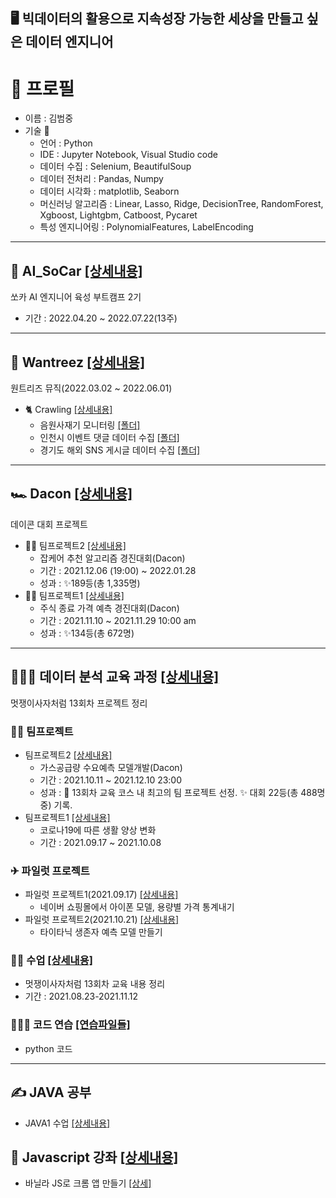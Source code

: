 
## 🖥 빅데이터의 활용으로 지속성장 가능한 세상을 만들고 싶은 데이터 엔지니어

# 📃 프로필
+ 이름 : 김범중
+ 기술 🔧
  - 언어 : Python
  - IDE : Jupyter Notebook, Visual Studio code
  - 데이터 수집 : Selenium, BeautifulSoup
  - 데이터 전처리 : Pandas, Numpy
  - 데이터 시각화 : matplotlib, Seaborn
  - 머신러닝 알고리즘 : Linear, Lasso, Ridge, DecisionTree, RandomForest, Xgboost, Lightgbm, Catboost, Pycaret
  - 특성 엔지니어링 : PolynomialFeatures, LabelEncoding

---

## 🚗 AI_SoCar [[상세내용]](https://github.com/kbjung/AI_SoCar)
쏘카 AI 엔지니어 육성 부트캠프 2기
+ 기간 : 2022.04.20 ~ 2022.07.22(13주)

---

## 💼 Wantreez [[상세내용]](https://github.com/kbjung/Wantreez)
원트리즈 뮤직(2022.03.02 ~ 2022.06.01)
+ 🐈 Crawling [[상세내용]](https://github.com/kbjung/Wantreez/tree/main/Crawling)
  - 음원사재기 모니터링 [[폴더]](https://github.com/kbjung/Wantreez/tree/main/Crawling/music)
  - 인천시 이벤트 댓글 데이터 수집 [[폴더]](https://github.com/kbjung/Wantreez/tree/main/Crawling/incheon)
  - 경기도 해외 SNS 게시글 데이터 수집 [[폴더]](https://github.com/kbjung/Wantreez/tree/main/Crawling/gyeonggido)
  
---

## 🏎 Dacon [[상세내용]](https://github.com/kbjung/Dacon)
 데이콘 대회 프로젝트

+ 🤝🏼 팀프로젝트2 [[상세내용]](https://github.com/kbjung/Dacon/tree/main/TP2(잡케어))
  - 잡케어 추천 알고리즘 경진대회(Dacon)
  - 기간 : 2021.12.06 (19:00) ~ 2022.01.28
  - 성과 : ✨189등(총 1,335명)
+ 🤝🏼 팀프로젝트1 [[상세내용]](https://github.com/kbjung/Dacon/tree/main/TP1)
  - 주식 종료 가격 예측 경진대회(Dacon)
  - 기간 : 2021.11.10 ~ 2021.11.29 10:00 am
  - 성과 : ✨134등(총 672명)

---

## 👨🏼‍🏫 데이터 분석 교육 과정 [[상세내용]](https://github.com/kbjung/LikeLion_13th_DataCourse)
멋쟁이사자처럼 13회차 프로젝트 정리

### 🤝🏼 팀프로젝트
+ 팀프로젝트2 [[상세내용]](https://github.com/kbjung/LikeLion_13th_DataCourse/tree/main/TP02)
  - 가스공급량 수요예측 모델개발(Dacon)
  - 기간 : 2021.10.11 ~ 2021.12.10 23:00
  - 성과 : 🥇 13회차 교육 코스 내 최고의 팀 프로젝트 선정. ✨ 대회 22등(총 488명 중) 기록.
+ 팀프로젝트1 [[상세내용]](https://github.com/kbjung/LikeLion_13th_DataCourse/tree/main/TP01)
  - 코로나19에 따른 생활 양상 변화
  - 기간 : 2021.09.17 ~ 2021.10.08

### ✈ 파일럿 프로젝트
+ 파일럿 프로젝트1(2021.09.17) [[상세내용]](https://github.com/kbjung/LikeLion_13th_DataCourse/tree/main/codeclass/03_crawling/2021.09.14(pilot_project))
  - 네이버 쇼핑몰에서 아이폰 모델, 용량별 가격 통계내기
+ 파일럿 프로젝트2(2021.10.21) [[상세내용]](https://github.com/kbjung/LikeLion_13th_DataCourse/tree/main/codeclass/05_merchine_learning/2021.10.20(pilot_project))
  - 타이타닉 생존자 예측 모델 만들기
### ✍🏼 수업 [[상세내용]](https://github.com/kbjung/LikeLion_13th_DataCourse/tree/main/codeclass)
- 멋쟁이사자처럼 13회차 교육 내용 정리
- 기간 : 2021.08.23-2021.11.12

### 🤹🏼‍♂️ 코드 연습 [[연습파일들]](https://github.com/kbjung/LikeLion_13th_DataCourse/tree/main/practice)
+ python 코드 

---

## ✍ JAVA 공부
+ JAVA1 수업 [[상세내용]](https://github.com/kbjung/java_class1)

## 👨 Javascript 강좌 [[상세내용]](https://github.com/kbjung/JS)
+ 바닐라 JS로 크롬 앱 만들기 [[상세]](https://github.com/kbjung/JS/tree/master/momentum)



